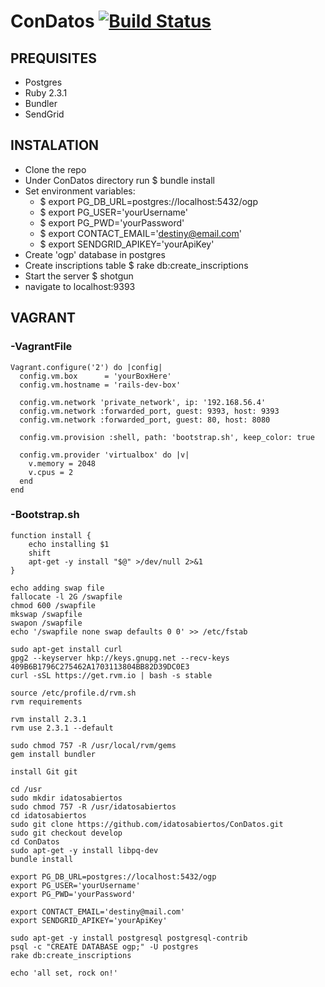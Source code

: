 # ConDatos [![Build Status](https://travis-ci.org/idatosabiertos/ConDatos.svg?branch=master)](https://travis-ci.org/idatosabiertos/ConDatos)

## PREQUISITES
- Postgres
- Ruby 2.3.1
- Bundler
- SendGrid

## INSTALATION
- Clone the repo
- Under ConDatos directory run $ bundle install
- Set environment variables:
    - $ export PG_DB_URL=postgres://localhost:5432/ogp
    - $ export PG_USER='yourUsername'
    - $ export PG_PWD='yourPassword'
    - $ export CONTACT_EMAIL='destiny@email.com'
    - $ export SENDGRID_APIKEY='yourApiKey'
- Create 'ogp' database in postgres  
- Create inscriptions table  $ rake db:create_inscriptions
- Start the server $ shotgun
- navigate to localhost:9393

## VAGRANT
### -VagrantFile
    Vagrant.configure('2') do |config|
      config.vm.box      = 'yourBoxHere' 
      config.vm.hostname = 'rails-dev-box'

      config.vm.network 'private_network', ip: '192.168.56.4'
      config.vm.network :forwarded_port, guest: 9393, host: 9393
      config.vm.network :forwarded_port, guest: 80, host: 8080

      config.vm.provision :shell, path: 'bootstrap.sh', keep_color: true

      config.vm.provider 'virtualbox' do |v|
        v.memory = 2048
        v.cpus = 2
      end
    end

### -Bootstrap.sh
    function install {
        echo installing $1
        shift
        apt-get -y install "$@" >/dev/null 2>&1
    }

    echo adding swap file
    fallocate -l 2G /swapfile
    chmod 600 /swapfile
    mkswap /swapfile
    swapon /swapfile
    echo '/swapfile none swap defaults 0 0' >> /etc/fstab

    sudo apt-get install curl
    gpg2 --keyserver hkp://keys.gnupg.net --recv-keys 409B6B1796C275462A1703113804BB82D39DC0E3
    curl -sSL https://get.rvm.io | bash -s stable

    source /etc/profile.d/rvm.sh
    rvm requirements

    rvm install 2.3.1
    rvm use 2.3.1 --default 

    sudo chmod 757 -R /usr/local/rvm/gems
    gem install bundler

    install Git git

    cd /usr
    sudo mkdir idatosabiertos
    sudo chmod 757 -R /usr/idatosabiertos
    cd idatosabiertos
    sudo git clone https://github.com/idatosabiertos/ConDatos.git
    sudo git checkout develop
    cd ConDatos
    sudo apt-get -y install libpq-dev
    bundle install

    export PG_DB_URL=postgres://localhost:5432/ogp
    export PG_USER='yourUsername'
    export PG_PWD='yourPassword'

    export CONTACT_EMAIL='destiny@mail.com'
    export SENDGRID_APIKEY='yourApiKey'

    sudo apt-get -y install postgresql postgresql-contrib
    psql -c "CREATE DATABASE ogp;" -U postgres
    rake db:create_inscriptions

    echo 'all set, rock on!'
